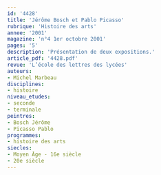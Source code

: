 ```yaml
---
id: '4428'
title: 'Jérôme Bosch et Pablo Picasso'
rubrique: 'Histoire des arts'
annee: '2001'
magazine: 'n°4 1er octobre 2001'
pages: '5'
description: 'Présentation de deux expositions.'
article_pdf: '4428.pdf'
revue: 'L’école des lettres des lycées'
auteurs:
- Michel Marbeau
disciplines:
- histoire
niveau_etudes:
- seconde
- terminale
peintres:
- Bosch Jérôme
- Picasso Pablo
programmes:
- histoire des arts
siecles:
- Moyen Âge - 16e siècle
- 20e siècle
---
```

